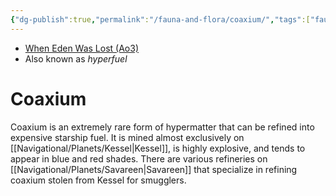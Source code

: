```yaml
---
{"dg-publish":true,"permalink":"/fauna-and-flora/coaxium/","tags":["fauna"],"dgHomeLink":false,"noteIcon":"saber1"}
---
```


- [When Eden Was Lost (Ao3)](https://archiveofourown.org/works/19334440/chapters/45992584)
- Also known as *hyperfuel*

# Coaxium

Coaxium is an extremely rare form of hypermatter that can be refined into expensive starship fuel. It is mined almost exclusively on [[Navigational/Planets/Kessel\|Kessel]], is highly explosive, and tends to appear in blue and red shades. There are various refineries on [[Navigational/Planets/Savareen\|Savareen]] that specialize in refining coaxium stolen from Kessel for smugglers. 